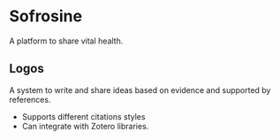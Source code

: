 # Sofrosine

A platform to share vital health.

## Logos
A system to write and share ideas based on evidence and supported by references.
* Supports different citations styles
* Can integrate with Zotero libraries.
